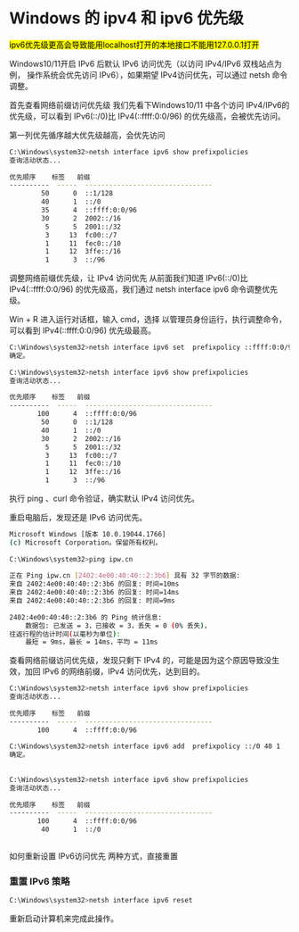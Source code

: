 # Windows 的 ipv4 和 ipv6 优先级

<mark>ipv6优先级更高会导致能用localhost打开的本地接口不能用127.0.0.1打开</mark>

Windows10/11开启 IPv6 后默认 IPv6 访问优先（以访问 IPv4/IPv6 双栈站点为例， 操作系统会优先访问 IPv6），如果期望 IPv4访问优先，可以通过 netsh 命令调整。

首先查看网络前缀访问优先级
我们先看下Windows10/11 中各个访问 IPv4/IPv6的优先级，可以看到 IPv6(::/0)比 IPv4(::ffff:0:0/96) 的优先级高，会被优先访问。

第一列优先循序越大优先级越高，会优先访问

```sh
C:\Windows\system32>netsh interface ipv6 show prefixpolicies
查询活动状态...
 
优先顺序    标签   前缀
----------  -----  --------------------------------
        50      0  ::1/128   
        40      1  ::/0
        35      4  ::ffff:0:0/96
        30      2  2002::/16
         5      5  2001::/32
         3     13  fc00::/7
         1     11  fec0::/10
         1     12  3ffe::/16
         1      3  ::/96
```

调整网络前缀优先级，让 IPv4 访问优先
从前面我们知道 IPv6(::/0)比 IPv4(::ffff:0:0/96) 的优先级高，我们通过 netsh interface ipv6 命令调整优先级。

Win + R 进入运行对话框，输入 cmd，选择 以管理员身份运行，执行调整命令，可以看到 IPv4(::ffff:0:0/96) 优先级最高。

```sh
C:\Windows\system32>netsh interface ipv6 set  prefixpolicy ::ffff:0:0/96 100 4
确定。
 
C:\Windows\system32>netsh interface ipv6 show prefixpolicies
查询活动状态...
 
优先顺序    标签   前缀
----------  -----  --------------------------------
       100      4  ::ffff:0:0/96
        50      0  ::1/128
        40      1  ::/0
        30      2  2002::/16
         5      5  2001::/32
         3     13  fc00::/7
         1     11  fec0::/10
         1     12  3ffe::/16
         1      3  ::/96
```

执行 ping 、curl 命令验证，确实默认 IPv4 访问优先。

重启电脑后，发现还是 IPv6 访问优先。

```sh
Microsoft Windows [版本 10.0.19044.1766]
(c) Microsoft Corporation。保留所有权利。
 
C:\Windows\system32>ping ipw.cn
 
正在 Ping ipw.cn [2402:4e00:40:40::2:3b6] 具有 32 字节的数据:
来自 2402:4e00:40:40::2:3b6 的回复: 时间=10ms
来自 2402:4e00:40:40::2:3b6 的回复: 时间=14ms
来自 2402:4e00:40:40::2:3b6 的回复: 时间=9ms
 
2402:4e00:40:40::2:3b6 的 Ping 统计信息:
    数据包: 已发送 = 3，已接收 = 3，丢失 = 0 (0% 丢失)，
往返行程的估计时间(以毫秒为单位):
    最短 = 9ms，最长 = 14ms，平均 = 11ms
```

查看网络前缀访问优先级，发现只剩下 IPv4 的，可能是因为这个原因导致没生效，加回 IPv6 的网络前缀，IPv4 访问优先，达到目的。

```sh
C:\Windows\system32>netsh interface ipv6 show prefixpolicies
查询活动状态...
 
优先顺序    标签   前缀
----------  -----  --------------------------------
       100      4  ::ffff:0:0/96
 
C:\Windows\system32>netsh interface ipv6 add  prefixpolicy ::/0 40 1
确定。
 
 
C:\Windows\system32>netsh interface ipv6 show prefixpolicies
查询活动状态...
 
优先顺序    标签   前缀
----------  -----  --------------------------------
       100      4  ::ffff:0:0/96
        40      1  ::/0
 
```

如何重新设置 IPv6访问优先
两种方式，直接重置

### 重置 IPv6 策略

```sh
C:\Windows\system32>netsh interface ipv6 reset
```

重新启动计算机来完成此操作。
